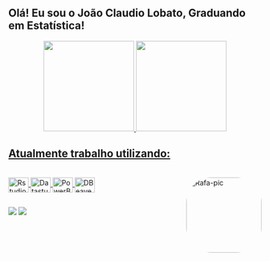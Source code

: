 ## Olá! Eu sou o João Claudio Lobato, Graduando em Estatística!
<div align="center">
  <a href="https://github.com/joaoclaudiolobato">
  <img height="180em" src="https://github-readme-stats.vercel.app/api?username=joaoclaudiolobato&show_icons=true&theme=github_dark&include_all_commits=true&count_private=true"/>
  <img height="180em" src="https://github-readme-stats.vercel.app/api/top-langs/?username=joaoclaudiolobato&langs_count=7&theme=github_dark"/>
</div>
  
  ## Atualmente trabalho utilizando:
<div style="display: inline_block"><br>
  <img align="center" alt="Rstudio" height="30" width="40" src="https://cdn.jsdelivr.net/gh/devicons/devicon/icons/rstudio/rstudio-original.svg">
  <img align="center" alt="Datastudio" height="30" width="40"  href="https://www.google.com.br/" src="https://cdn.cdnlogo.com/logos/g/40/google-data-studio.svg">
  <img align="center" alt="PowerBI" height="30" width="40" src="https://cdn.cdnlogo.com/logos/p/48/power-bi.svg">
  <img align="center" alt="DBeaver" height="30" width="40" src="https://upload.wikimedia.org/wikipedia/commons/b/b5/DBeaver_logo.svg"[www.fdfdf.com]>
  
  
  <img align="right" alt="Rafa-pic" height="150" style="border-radius:50px;" src="https://i.pinimg.com/originals/e4/26/70/e426702edf874b181aced1e2fa5c6cde.gif?width=676&height=676">
</div>
  
  ##
 
<div> 
  <a href = "mailto:jcsa.lobato@gmail.com"><img src="https://img.shields.io/badge/-Gmail-%23333?style=for-the-badge&logo=gmail&logoColor=white" target="_blank"></a>
  <a href="https://www.linkedin.com/in/joaoclaudiolobato/" target="_blank"><img src="https://img.shields.io/badge/-LinkedIn-%230077B5?style=for-the-badge&logo=linkedin&logoColor=white" target="_blank"></a> 
 
</div>
